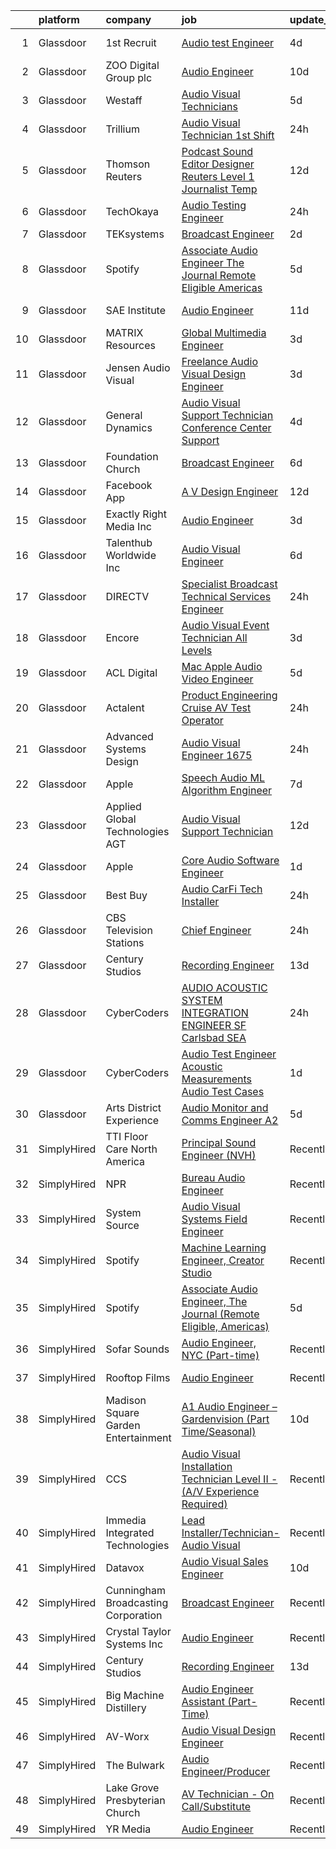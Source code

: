 

|    | platform    | company                             | job                                                                                                                                                                                                                                                                                                                                                                                                                                                                                                                                                                                                                                                                                                                                                                                                                                                                                                                                                                                                                                                                                                                                                                                                                                                                                                                                                                                                                                                                                                                                                                                                                                                                                                                                                             | update_time   | location                |
|---:|:------------|:------------------------------------|:----------------------------------------------------------------------------------------------------------------------------------------------------------------------------------------------------------------------------------------------------------------------------------------------------------------------------------------------------------------------------------------------------------------------------------------------------------------------------------------------------------------------------------------------------------------------------------------------------------------------------------------------------------------------------------------------------------------------------------------------------------------------------------------------------------------------------------------------------------------------------------------------------------------------------------------------------------------------------------------------------------------------------------------------------------------------------------------------------------------------------------------------------------------------------------------------------------------------------------------------------------------------------------------------------------------------------------------------------------------------------------------------------------------------------------------------------------------------------------------------------------------------------------------------------------------------------------------------------------------------------------------------------------------------------------------------------------------------------------------------------------------|:--------------|:------------------------|
|  1 | Glassdoor   | 1st Recruit                         | [Audio test Engineer](https://www.glassdoor.com/partner/jobListing.htm?pos=128&ao=1136043&s=58&guid=00000182153ab751815c14fb2aef4b6f&src=GD_JOB_AD&t=SR&vt=w&ea=1&cs=1_f37c0b8c&cb=1658213546499&jobListingId=1008005421277&jrtk=3-0-1g8ajldv6kugn801-1g8ajldvnghre800-463444205765cbe2-)                                                                                                                                                                                                                                                                                                                                                                                                                                                                                                                                                                                                                                                                                                                                                                                                                                                                                                                                                                                                                                                                                                                                                                                                                                                                                                                                                                                                                                                                       | 4d            | Sunnyvale, CA           |
|  2 | Glassdoor   | ZOO Digital Group plc               | [Audio Engineer](https://www.glassdoor.com/partner/jobListing.htm?pos=127&ao=1136043&s=58&guid=00000182153ab751815c14fb2aef4b6f&src=GD_JOB_AD&t=SR&vt=w&ea=1&cs=1_22e022c1&cb=1658213546499&jobListingId=1007993146305&jrtk=3-0-1g8ajldv6kugn801-1g8ajldvnghre800-7ebf733edbf5c28b-)                                                                                                                                                                                                                                                                                                                                                                                                                                                                                                                                                                                                                                                                                                                                                                                                                                                                                                                                                                                                                                                                                                                                                                                                                                                                                                                                                                                                                                                                            | 10d           | El Segundo, CA          |
|  3 | Glassdoor   | Westaff                             | [Audio Visual Technicians](https://www.glassdoor.com/partner/jobListing.htm?pos=123&ao=1110586&s=58&guid=00000182153ab751815c14fb2aef4b6f&src=GD_JOB_AD&t=SR&vt=w&ea=1&cs=1_668298e2&cb=1658213546498&jobListingId=1008002788655&cpc=F41FEAB56D215062&jrtk=3-0-1g8ajldv6kugn801-1g8ajldvnghre800-425b0b3179f8c33b--6NYlbfkN0BjjkWxnJMqt2bWVcRaVAlvBRsjLKeJHSTiWSuT7OinMaCUamQqkcii4RfH2hgQDyg1SnlP2Rgpwz_0QXPv7X1bfY91WerKU9FbqRIYky0smENEnbKLssVqOPfpvsEjh9FKGcTqAzK-pQX5C1J5Od0PY7u48Pk6tvI0y_sX0EjVkFC8j6WW86Y34b8an66wx-PGvfWn_Xmfbsxfl_UuSeiteTn2ufAdCMOC-MrxZXavRAOwAfOkdQCtNKZvrkQFi4ThGrwt3kKKbuwO-2nvOdSV_hnk9PyXbDdRgo0E_resLgo_JxFbovIGnDsDy5-W04qd_JhkWO0kWBkS1kxjhMj5tzglFuh4IzXfmx23h1zhfkJthmXMBI112jmPXsMg7TVilgzN-0d4484wFmMioNgGTXliSxYHRQQEAxG9AdlXQxo1-K28wzoNJXpOdMduY37UQz_lZJAQ5pzL2XKdR0Qw)                                                                                                                                                                                                                                                                                                                                                                                                                                                                                                                                                                                                                                                                                                                                                                                                                                                                                                                                             | 5d            | New Orleans, LA         |
|  4 | Glassdoor   | Trillium                            | [Audio Visual Technician   1st Shift ](https://www.glassdoor.com/partner/jobListing.htm?pos=115&ao=1110586&s=58&guid=00000182153ab751815c14fb2aef4b6f&src=GD_JOB_AD&t=SR&vt=w&ea=1&cs=1_fe8bfd78&cb=1658213546497&jobListingId=1008011898281&cpc=39A4E8CE329AB187&jrtk=3-0-1g8ajldv6kugn801-1g8ajldvnghre800-b30f7ba4f4820a01--6NYlbfkN0BFZTBn8HwyUPs8e2u2osMVGsWqVjyo5iEHGvi4ofoXKfc3lmoIZ6zKmepcRqGdiDS6baZnlNoO2tZm81rf3PfHcRI4opsYOLYCxpXkUX1nusV2D-t_IYUWcJ3m04bs9FLwKVd-qNNnU9zBwlGl69cyTaYOFyahmO8tPj3D3mzLeififCvANwZNVths8cZm6YUBOBjF024u9qJK5RmXlttLVTTon_Jh63X_LSBeTqK-kL5f8pQGeoxLr2n5hLxbNLEdfFTr4G3x--zB2giUjQxxOqP9Uz0R_H9P4zupqnjIw1jVEXBH7HjK3xT4HE_zXPnVMc1chGmJUuUZX1EXvccd4OP94RI4qBk6STcyYKVZ5BfUNEcaU_PskGCaw-mBatJzMadpVzsaI-tQHDYEp0NL0GCb5MHxZlnNNst3AAHWBGNbLqOnZ4Tc-sL-2znhd_mm8LZW036FqZjqMZdhjUSBv8eQ20B4dDmVfi23CbAG4MpFmJE2YWzIJsYoz2VOGzVnQzv8U6j0nKnVE4ykUZXa)                                                                                                                                                                                                                                                                                                                                                                                                                                                                                                                                                                                                                                                                                                                                                                                                                                                                 | 24h           | Temecula, CA            |
|  5 | Glassdoor   | Thomson Reuters                     | [Podcast Sound Editor Designer  Reuters  Level 1 Journalist   Temp ](https://www.glassdoor.com/partner/jobListing.htm?pos=114&ao=1110586&s=58&guid=00000182153ab751815c14fb2aef4b6f&src=GD_JOB_AD&t=SR&vt=w&cs=1_643a8c4b&cb=1658213546497&jobListingId=1007988334365&cpc=F41FEAB56D215062&jrtk=3-0-1g8ajldv6kugn801-1g8ajldvnghre800-e8caf184a0c6f5a3--6NYlbfkN0CjNG0qDFC9vBxfUJnRpXh8fasJ_-3AjV6caG0C4DoAxAHUoOIq08mxKeEBbR550SrYjZgYVVXukKUPWjgftmPgfrPM_gJvmVrJ3h3u0QcgRf3bJC-akS1wgb1nCFQvr16jVmPgo0L6tM4Sf1WuDvLZ06JkzSF4IJqPtMFC3UZTTktiNCzH8wpW3S2o_n7TArADeHKsVt7ppEui_uk7_5IgkPQlqz_oJhiMGR98y4mdPCh3Uhjke1_YmbT9464O7QTpOwt2Q0geML6WqoEl0MsYwXF50V63uOiJIt0qCApHEN-Moh3snvhAl6ADtDjh6SiXCqJEhRshdm0xnn9mYYz4qQTihw5jY_i_5jxOJbnEQ60TPk_ptzBsOc4In76N4IgRQMwC4XQ0mulzZ0xTlUv_sEx-lTsM4Xm421rOM_8bTiW5X_mwSHZgG3xCJGwvSrYthsJ_MTLyvHCdKLuyeDhXKx1kxWY6PVctVawkLcOrsEUgGNScPLF6kWuat0M_cG8KFsenU21fxSQvJeyhbPC-Zzf_tGWYXf9RibkO16w-k0GrewiHkR2uEvPD114Xf8-hgCRUBJHA9thQ7f1Zu0bf6XTqyynEAtQ_UsbSke4OyARYhu1xIWiGtbrCbhpj5LXg29q0tc1LdZYB5d0X1SLAKigopODyqGCMWEykoTSe9HmB6-kep7yBWnFHEm2rFXPnsUkFbX6FF5sT79QHZLLlBegN5IQSuf6AK2HbNXT7vct7OOHvnuhl6-UUGaoRGKhyeDn7Fi12WoDrEwRx_6gXZfwCk2aahVlDtqFlyLBYv0iA-vP7zzJ5K9eDi8Jbd5UX-RofdVXQAFJDZ09rbBTNO1oGr_9TvvKkcECUT1eeZHz1REECDWVeIx0xMgEuGVBkGC-RqCaRbfUp2iXv5CSdHH3XCLxH1yW4VDNSx-YgsxxOiYa0j1JO-m7kyYzTMUfEDSHPJbhCdhrSbaTAvCq5Zo5I6ewHDrvKRw5PXqaMEM8BN7Pwt6KIvQaj5T-lcEvP2282CFdZTwdzJyKK5MEw73hmueRYG8y4D2q4jH071FWE9-CkKa30ML6ErLZTcbmDFXvovQ-nFXuEAqNVi1Oh2G9HgSO7umhR-cOYIJqkgkukZIrO-Dx_ziD6kdvpFStG71Db2xha8tWYQ94QeFYsTT-I24z1AQmIt1lc61P3r6niilUZQ8rEmUBBtggZD5GTeLSXD1SFHkwiNRSPMi9lu704Ph-EPHrxC3WlNxFhtFOy2E7r89Wtn_HZ3E6ng2u9iAyDhGK45Q%3D%3D)                                            | 12d           | New York, NY            |
|  6 | Glassdoor   | TechOkaya                           | [Audio Testing Engineer](https://www.glassdoor.com/partner/jobListing.htm?pos=126&ao=1136043&s=58&guid=00000182153ab751815c14fb2aef4b6f&src=GD_JOB_AD&t=SR&vt=w&ea=1&cs=1_6024349f&cb=1658213546499&jobListingId=1008011860500&jrtk=3-0-1g8ajldv6kugn801-1g8ajldvnghre800-cada15e7f7dfdca0-)                                                                                                                                                                                                                                                                                                                                                                                                                                                                                                                                                                                                                                                                                                                                                                                                                                                                                                                                                                                                                                                                                                                                                                                                                                                                                                                                                                                                                                                                    | 24h           | Sunnyvale, CA           |
|  7 | Glassdoor   | TEKsystems                          | [Broadcast Engineer](https://www.glassdoor.com/partner/jobListing.htm?pos=118&ao=1110586&s=58&guid=00000182153ab751815c14fb2aef4b6f&src=GD_JOB_AD&t=SR&vt=w&cs=1_c412e829&cb=1658213546497&jobListingId=1008009344274&cpc=56C4EA4A1A191A49&jrtk=3-0-1g8ajldv6kugn801-1g8ajldvnghre800-70869915ddc43b13--6NYlbfkN0AuKz8EBO1xHDEL7V2YF9xF3dC_I9B9i-Zw2Jh8clPMK9BxhHDJszxSyW718EipT5NfCyuFhujPbue0rTvAj6m3OgKrZGw2M9kZDSUTZXb4h_eWFGggG6_ZIN7FNhkS8V2vliC2NTvF_QMHCx_TRCvTIUylD1SAQACZBmzQ4RwjcpNvzDPCg-Ag4yd4ttvaEZbowRArDPkl1QqRjS3tpLf9Y3stPFYq1dozBVcMS788tpqUHxbNwpb848i8cRerPSITx8os1JdZE7MqzwcFnpapOokFVWTnb2qrqAAunCumj8mhNKy6M0TiBkd_TR7L03Wingk8198OBRfAxVD8PN_Qm8h5P44HfQ7UPEpDQS-Uzyf-Ixn8GyXzZFbmvHg626EpKi38_SjbBCs4derora_w9HXg3YD3G6sD4wMWHPMNtmCwdCQjEphJLuxlLnvIwiOpOsI2ye_0-BqgfijPvR1JYsWj9uW2bBZwAmyYHmxeZAX1HxlPynOBNDCBrs1Q0vkRE-xcHY3KNBMaKh_zo9TxhkNJzAvSy_a9gtY-MHPF8SteRAd_F9h2drIf2HnhyQKKRRsxXy-D3Wj3iX7wqopdUW7sonYemmzBHPuB9qAalKzvCSr3goZPd-k-i69NKWKrj9tTaCwix05U1ydyBHGdH0IOR2MmyqlT0jHs8bsySKzUNMUnreZuOjy1XvT9QelzGxPRuRwX28w1CsfaohemyD2ZH4QkOUjOaZHnMcftyoXQyM1mFEbAhrJx6wrdcf2ExkpPasEB3PqxHS9JyM_SzEberGqivYN3TEVMnGfEH61-SA_EEY4mBfHkAB6rcccgXje_azgqTuEe9bV8rJMYJjYIRuO9dUa-jprsjk0CwmYqez3X15EnkTNVPch9FtSuGtMwtlxApmTMXUcaxXjcM5W9o_JyG0uTPZRciJVCwdR7q3jkm1wsM8NiJO2mCELcyc9N2PXLvg%3D%3D)                                                                                                                                                                                                                                                                                                                                                                                                                            | 2d            | Tempe, AZ               |
|  8 | Glassdoor   | Spotify                             | [Associate Audio Engineer  The Journal  Remote Eligible  Americas ](https://www.glassdoor.com/partner/jobListing.htm?pos=124&ao=1136043&s=58&guid=00000182153ab751815c14fb2aef4b6f&src=GD_JOB_AD&t=SR&vt=w&cs=1_0dab47f7&cb=1658213546498&jobListingId=1008002986616&jrtk=3-0-1g8ajldv6kugn801-1g8ajldvnghre800-d92e08f93933b848-)                                                                                                                                                                                                                                                                                                                                                                                                                                                                                                                                                                                                                                                                                                                                                                                                                                                                                                                                                                                                                                                                                                                                                                                                                                                                                                                                                                                                                              | 5d            | Brooklyn, NY            |
|  9 | Glassdoor   | SAE Institute                       | [Audio Engineer](https://www.glassdoor.com/partner/jobListing.htm?pos=109&ao=1110586&s=58&guid=00000182153ab751815c14fb2aef4b6f&src=GD_JOB_AD&t=SR&vt=w&ea=1&cs=1_7e522310&cb=1658213546497&jobListingId=1007991635039&cpc=5EFBB0462F9C6B7A&jrtk=3-0-1g8ajldv6kugn801-1g8ajldvnghre800-cd0ec4cba28d46bc--6NYlbfkN0BccUAPDkzPsko-Cz-skTxMBC9gmPmQfyPXIhutQvf3gcHBZ6Nug1oumMGyJb1ow-mm8fjlIdczwGyZU7BwMoiderHgKGpSYwvUvRc1uEJj2SEwjHltheyKtNJs1i1_tPOPv-jbbLKsjC19f2hRXNvze8G1mhUWHM29jfa4vXeWbIMisIAAMCfCeRJMtESgBCsyNCLemW3yzb4K6RnEO-EGFloTCmXE5j4z71nG45lU3fc6ysVckAaGpc-SC14GadKRsboNSGoufZ7S94VZYdwCGzF6KiPAxVwbeV8HdAWQ3zuKAmM9kxde1PmZFOgMMAThVITaKBMM4gdU50Z26NdJnXZo27LHnkBU5v8RY7CN7dx-g6SPj1z9a9xhu9Hz-5-Sk_veF_IF54u-nG392QwLjHtH_959oLNblIWRE5DvXNMnqgLyDio3NXwI-170s-XtZs6j_MJCj7TYNDR-McyMUd6sQASQzqNryM9MAjV-yKiimI01i_sE2_tsjpL2gPeb9aqcZJYzw2wbxvAUgCXQDc6my-oXy6J6iZJQ7jjcH5oFcruo38ZKSO7arD9So6k%3D)                                                                                                                                                                                                                                                                                                                                                                                                                                                                                                                                                                                                                                                                                                                                                                                                                                         | 11d           | North Miami Beach, FL   |
| 10 | Glassdoor   | MATRIX Resources                    | [Global Multimedia Engineer](https://www.glassdoor.com/partner/jobListing.htm?pos=117&ao=1110586&s=58&guid=00000182153ab751815c14fb2aef4b6f&src=GD_JOB_AD&t=SR&vt=w&ea=1&cs=1_4696733b&cb=1658213546497&jobListingId=1008008867267&cpc=9C2286EA3771AAF6&jrtk=3-0-1g8ajldv6kugn801-1g8ajldvnghre800-06f01f81eabfc132--6NYlbfkN0De5ppvndiyxA0pMSLQzOe_j9Mra0KF_8EhxTxOKXtZIfhM20E97mGJuSEbq9mCfhiB2MwidrIWRcH_7H_eLE0Cbfk9ruawAra9k1sQzl7_qpShurBEQzK2VCsD-1ETfFs-jG_6l9LOhcLbKrRBvRQaHINJ0zeOjbkNk2PSSMpifYkn-jNZeAP1DoWlwxAqXNZHkAwEl0x-HdBFhYxaZF4sb433wOTcB-P2GBpa3IT6Bjshrs0-HDaNhYEzvgi6shbHpOxe28PhiJsVzkWX3UOrW4XC9J5rhOZ36SdBgMgw2XTqVWVX1z-k8iJQ7nzCL8AeK6hmjJdCMdMgEsT4zitwfVnlWLNouUq2RjMT37NNoju81OBMLhc6HonZ_Sc1yiyDtYT--2VCelCnhIUVIS1qFNboDiHyoS_BGl4RiEhvrWzOSOpEDz4oRkPcjaGDeCxyVVkyaE1xQwk6KdsuCm07vcS9p5isxpESoRJlL4AjXB4gZGuV47_1-95Bb6oiRxZETieHXvWg6bFf5eQmczodUt4HYo5zPzmJ3ty0FcXrSQ%3D%3D)                                                                                                                                                                                                                                                                                                                                                                                                                                                                                                                                                                                                                                                                                                                                                                                                                                               | 3d            | Chicago, IL             |
| 11 | Glassdoor   | Jensen Audio Visual                 | [Freelance Audio Visual Design Engineer](https://www.glassdoor.com/partner/jobListing.htm?pos=105&ao=1110586&s=58&guid=00000182153ab751815c14fb2aef4b6f&src=GD_JOB_AD&t=SR&vt=w&ea=1&cs=1_252cbb4f&cb=1658213546496&jobListingId=1008008655393&cpc=5EFBB0462F9C6B7A&jrtk=3-0-1g8ajldv6kugn801-1g8ajldvnghre800-2b26840a77cfcb6f--6NYlbfkN0B91O5vKeJxR9_hxmDa8e6Q5G1GjibsWHgJn1skfYlPwkAXe845tnLEvoI6XuF0eBIBIhcz0HPUIe79UujOZBVd63yv6bxa1aImQmynUaNewE95G793KRTOknt_ThP5QTrQDOUmd5gLH-22R2jo_gzJCrI3Bf2XfHqThDx0q7NMMsUMDd3ajSAC3ZreR5MhGkhGZQCY7dJvWaQZSx9O4y3TDrhkrzI1hBuvhvFd0MXNjiluW2wCscEEfB9OH6iOtbCb64G_CSWkS6sHZxXZ6U68ZdStkAzRcDsZFPJgAzxIohMAJ0kqMJZD7VhqvDK_iedAb1lC6h5Gh6oviskK4Ek5eWJ0MU_z4XA1Cy89m1zLoMqxv1LPlOkd6ZZzWz7bcqhge4JiekBUM9KK5TVFYa7qzp1xwX7jthTRlb8ICnYOCWkN7lEdhzxA6cq5ZT783f43ln50KcU7Diqr7KDjQKXnauvxPfmfXR9WaqjRoa2lVpeYNhmto2Dtn2eM5D9EGjBcP-UJat757Rz6SuiC3h7OgAbgOM-OfFc%3D)                                                                                                                                                                                                                                                                                                                                                                                                                                                                                                                                                                                                                                                                                                                                                                                                                                                 | 3d            | Remote                  |
| 12 | Glassdoor   | General Dynamics                    | [Audio Visual Support Technician  Conference Center Support ](https://www.glassdoor.com/partner/jobListing.htm?pos=116&ao=1110586&s=58&guid=00000182153ab751815c14fb2aef4b6f&src=GD_JOB_AD&t=SR&vt=w&cs=1_55b3f3b9&cb=1658213546497&jobListingId=1008006553726&cpc=451933188B21919D&jrtk=3-0-1g8ajldv6kugn801-1g8ajldvnghre800-8cc9212bf333251e--6NYlbfkN0CA1BF1uV5NTSgZPFUb71OePktNXA0y4N44ecUliCBagF_E0ENdOmK95CEbykBvrus4fxC3pyeE2gFsYnurWdDJAR5H49haAfH5uthuKY_0LwUIKC08DKyQ6-ZU93Mk1rIASX80K_bqd6Qvq4-mROdE_LCNzulFt0wY_1G271GtVqdwf-vQY_hK7qZwPxG7kWd6nNdXqz8eRMhYQLcIXz0WxX52jEn6JgEmjJoF2zkG0_LRzOgDhTZ_8cHPegBpuYZS1mcJd-Pd4jyO_Yum34pALteRgKJy-ZNreP_A7uNI_Yic3oiox2i3A5QhbrzN8pe7y5amo4yr9GnYY5d43jmVxCP1JYkNOvSts-1NfHgtDdRpHp_CffalECJN6ZZ0u3n6qOBEqcB_1XQ6CzZ-9OYI82ktr6QY9D_7F1wycih77_-a0u3kq-4lm0rgHKuemsQqzWhZYx-jMtYdvmkUnAwbENSaZ8TKDxn8lgW80WriBdLRZWN9EygPrW6mxCNGtsolFq5Pjx6EF5I5BWRwLvruVAf-TYz8DBIOR9v7NP_6v0nLpUl7hcD_mYYILv-wAcMetnWYS2xK6X5uzprUkbNqIgzqvK_MCfmSXn2zbDghzVaNZ5U8rp-686bM2-XJuTphtCNIrUxINQFHJkhdd1PAhfm2ruv-3LBGRaLpzbCbIUfkga8JJ8Wx39Jxki-eyjbg6WQ9eXI3-Q2NxWZM7sNVbD0_G7p5a3Fq-40yjBhJ4Awv-nKzK2FBy0ZknZU1tgmHBtF2EPlBVJLE3yLWubmLJvEtwlAjd-XH9KcLCFEIDPpvWUEbFqx6QcNSVUXKFd9rDYiV-3BZYPvtOQaIiFmazu9inFgxdG2-RMQUwGxdeQPEtF81473-S8o1tu0YFN-gY-JqJa9BCe2ghH6ni4zbITrhkLczNBm6XDsAxmBj459WY-4knAwM2Wn6muFkXXCqsQBPr16fgkhmLFbb2tMM9oAg_wMHlBRZZHwI8apuTi6VAumdUTIP4nNXK4A4MFZfJVDAAZ4NCB07xzkQtPyrzjgKqb6jzm6uo1m-gsJu55BOzNuoe1WrtlXCNua8gmFH2ubp3VsBXQOVhg8UOpc2g8YdtVSXHJdbvxAvcfVEe4UdhuhvPwIw4CrCdNe2Q613eI8AlFuDX9F-DbnLCt5lpfOY6SZbuPygF8cFD32tk6-IS-DjXSJjUxTZ86T34VkF4Zl_g6azkycEA9AmiURpetZlJa75JFDWR-sDOnrnOM_KPHyHTr9WiRi6-GW9KlelZ8VBrhoNht_LgBda4rayoQ6kIheG2dx_3HOr2U7q3Q-VcjaegZdwuMYo_-KMM2U%3D) | 4d            | Springfield, VA         |
| 13 | Glassdoor   | Foundation Church                   | [Broadcast Engineer](https://www.glassdoor.com/partner/jobListing.htm?pos=101&ao=1110586&s=58&guid=00000182153ab751815c14fb2aef4b6f&src=GD_JOB_AD&t=SR&vt=w&ea=1&cs=1_6d302ec9&cb=1658213546495&jobListingId=1008000376170&cpc=870769263AED881C&jrtk=3-0-1g8ajldv6kugn801-1g8ajldvnghre800-b4a58dbffa37aa85--6NYlbfkN0AY4guaBc_odNxnJHTncvfwFu86WvDwtbc_K-gSZc1x5NG4rzbdPlrpasWzRmTEjFCju7-RBk-a9W-9eJ06t6mrdywTgdXBlzGwtzFQ5Q4whj-lMz8PYmfwqXXKT-UfXI7ZsZTixKQSDtxT84jR_Wj30NPv0b4fmkhD4ovxu-wchELolWhyZgJlsuaweVB6QhVl1i0Fv1NfaxfJIzWzQhfvOIGOJVQbmta4397rVvTNfFeyzxMB88T9sC956VVSekEGexFEnmPNlyWwRb3gmqd2eyYmnh86TUwHY8iH5x7XuUF_vmN8u2yaCp6vhr7LSrNhsl9k9bjdbIExWZkZIHqQ5sjhgzh64v_KrWEhuiUruGUX9zC1jdl1WgKDzlFpyGxFFyAoce0ul0cBoFUO13qL5WPLxMXEuOqBzobI402pw6hfnpR2rp4uzxUFiz2V3n-Bytx4BagQNpm4KXarYjza620Aw2_Bk_G5Ug47nyLOE86C5Ur-d8rQXycNVFQSZRg%3D)                                                                                                                                                                                                                                                                                                                                                                                                                                                                                                                                                                                                                                                                                                                                                                                                                                                                                                     | 6d            | North Port, FL          |
| 14 | Glassdoor   | Facebook App                        | [A V Design Engineer](https://www.glassdoor.com/partner/jobListing.htm?pos=106&ao=1110586&s=58&guid=00000182153ab751815c14fb2aef4b6f&src=GD_JOB_AD&t=SR&vt=w&cs=1_63655392&cb=1658213546496&jobListingId=1007987082728&cpc=9952A63AB06E78AD&jrtk=3-0-1g8ajldv6kugn801-1g8ajldvnghre800-a6b078b07fcae20f--6NYlbfkN0DYl4UJW4r1Vl7FEn6T9F-rD9lpC-0oMJVSiWjK_MGUd5ZxEn957iThda3zHpNlLYOR8rBJ7bIPVPFadgHiFM6exkg1ZAlNvMeaNBTLh2jUSD21o7gyZigSkN1Sw-jXOyJt234AZ-8s5XcMbCQjaggb3CIZcz7lD8YWH8O8SDgIqqQplxNokApsHD6QqiHPHetyKijQA0x2if4aqDFxcUYh5uwVwK_2-hsLQVe3ORDg3aAlakTFG2ef65cBuIrzyc8L9dyxbbqNzOxSKeaaiG4AzhutAKJIZyZbYJk11lhfPaOdQ8wbYqaW1h4OoxTH6zB7wiXAUk7_jp1qasiC1uNACx4hJQMyapnhgLsJHoVsNbuwgdXpv9kihrER9W212Z7UqUzmvCQdz42yLGQn5lEWbnWxt_VQxlPepmIWM9MjLx4tqoAYbSG61h0DcRSdtUL36ymTtD0dU62hvSBpSCy8yGvqrryu0eLuVq1MjjOXSCkQ3JH_cqJCaQNI7epGEhZQrOfTWPvzhdge6jecLRpskktNDdz7at3Kx2moosrQl9Olj1P9FOew9BB3GY1pJ2aCDKLfJs9PRmv-lFejiEAHyqLbLvp-xL7CcdOG281O7cEmA7KIiXsLDiLKwINkOv1PihKj02Oe0zKX-mjwkDeA3Ze9JRzRpZEwLPcr_7fRb4z-squHzYDfU4ccpOJMqAmJFnoM7ZGS7uCHEFhQZ9ItkMCTRFJpKkDftB8DZlIQ0wQARk5zcbmrInLPEpqURG8a5b0dFEMZWArr_Pqve-bJnJ49aXu_kzQItq_tFSDMB_PYRzL-JcWr_TBB4LVW_rbWdewLLsR9jkFms-TzzI7dYYcnTT1Xq5qqx5E-qommc9GGpi3hV0MEdgqyV9JpLpQiJreGz13jpxvyAJ5f9OUf__J8YH-b6XYYviNqv_QY0V-W_QPBorjKG4kR7SDvhX3Poak2y8NEIxmhrTuDbPlsxgMuOIZq7392pP2h6P6Pha30EgTDk4nchPevwTBUeZY3fS0cBWx-NCqKVoSQLoqLcUUUJqCLNSM%3D)                                                                                                                                                                                                                                                                                                                                         | 12d           | Fremont, CA             |
| 15 | Glassdoor   | Exactly Right Media  Inc            | [Audio Engineer](https://www.glassdoor.com/partner/jobListing.htm?pos=125&ao=1136043&s=58&guid=00000182153ab751815c14fb2aef4b6f&src=GD_JOB_AD&t=SR&vt=w&ea=1&cs=1_16233a5e&cb=1658213546498&jobListingId=1008007779281&jrtk=3-0-1g8ajldv6kugn801-1g8ajldvnghre800-4a289f9400f6aff6-)                                                                                                                                                                                                                                                                                                                                                                                                                                                                                                                                                                                                                                                                                                                                                                                                                                                                                                                                                                                                                                                                                                                                                                                                                                                                                                                                                                                                                                                                            | 3d            | Los Angeles, CA         |
| 16 | Glassdoor   | Talenthub Worldwide  Inc            | [Audio Visual Engineer](https://www.glassdoor.com/partner/jobListing.htm?pos=122&ao=1110586&s=58&guid=00000182153ab751815c14fb2aef4b6f&src=GD_JOB_AD&t=SR&vt=w&ea=1&cs=1_62630251&cb=1658213546501&jobListingId=1008000688025&cpc=2CAED5C921A5F994&jrtk=3-0-1g8ajldv6kugn801-1g8ajldvnghre800-c1d0c260fac26604--6NYlbfkN0DpwFV3tuw9vFlML3xauMsT_S9XsNg3VdZNHiuyFzGFE3ciwNCiWa1qTVbJP6xa3o3SiE7kSzpb_mMUGlzcqjxVlt9FBtZPcnYB_qo4ppMqZX69khtSbZ-d0anmaMDwT10aypIn4OmqiZUm8rNL9FWH7XB5YZc2tJcY2fiGON4Np7bbwGgBxOROqtV0WG-NkUcUTSnyu9rlw3vA8wlWEVXI-RXXPL8dO9shKq_zC9c0hpvFGwn6oWWGAbqn1sxvqTvt5uN6RQZHCsMQRkddKgscS_feJ8MbZfD3kwTrE8do0J2xcpcm4qLRj7EoUiXlv4nFCKOp2mGdaqE_c7EzcjUfqGGMeVH1enX4f6kVajR5FaKAsxurQIpAi1RWIXcu8rzWYtlp3C__dtyR0AoqMXIPk-3RsyDmqN7iBqLMZrgEMSGAlqfRO4LhNtuS9DzOIfTphgtyPpb2mdbpqfQ1g_O_WIBzgZRQ6ycCtmnnuSb0SCMVSF--CdEoT1c4gtZhv7WuVrMVq5eGRA%3D%3D)                                                                                                                                                                                                                                                                                                                                                                                                                                                                                                                                                                                                                                                                                                                                                                                                                                                                                    | 6d            | Newark, NJ              |
| 17 | Glassdoor   | DIRECTV                             | [Specialist  Broadcast Technical Services Engineer](https://www.glassdoor.com/partner/jobListing.htm?pos=112&ao=1110586&s=58&guid=00000182153ab751815c14fb2aef4b6f&src=GD_JOB_AD&t=SR&vt=w&cs=1_7870b134&cb=1658213546496&jobListingId=1008011576425&cpc=FA84DF7EA1EC2398&jrtk=3-0-1g8ajldv6kugn801-1g8ajldvnghre800-db27a473adf1846f--6NYlbfkN0Bg-vCOmr41z5O6cL3bVFLNCmt4d7jQ60EdHBZU4QjMGyRF3OJkwwC0GQxq9DZ5KciN-V11bSVrq8JN2JgQpq_9PAvlMD3NYZfRIzSre-dgHTh2kPXmXENUL2JAZlkF1kEyBj9hF8jJ6uSSvIsUIui4-pqM2c7XDjt9TVyAsRv-0Wxz8-dFzhunkbhYBDnoSb_6Rj8F1ASwJIHPdmq4d0JLb4Powt3bW_SeW7HrDwOInzwFdODvhunvVDwizRi7lBprruRzsfMcvHPOHQNAwvSiodfWGBsfe9YHqmTNXjvXQZj9THmG3yMhQsN2jHlsvWKtqEIqHpGn3_10IQHiu9rKmtdtZdXVt-BYcML65WQxXsAwFu0OfEsPYiLXNwd1VIWkP4owCGeY_tZigBLI1rpeEv5lsg6gE9Kin7cAvlqhO0cNaGlYf5XQK0NXWvzbQMw%3D)                                                                                                                                                                                                                                                                                                                                                                                                                                                                                                                                                                                                                                                                                                                                                                                                                                                                                                                                           | 24h           | Tucson, AZ              |
| 18 | Glassdoor   | Encore                              | [Audio Visual Event Technician   All Levels](https://www.glassdoor.com/partner/jobListing.htm?pos=113&ao=1110586&s=58&guid=00000182153ab751815c14fb2aef4b6f&src=GD_JOB_AD&t=SR&vt=w&ea=1&cs=1_76447544&cb=1658213546497&jobListingId=1008007433628&cpc=451933188B21919D&jrtk=3-0-1g8ajldv6kugn801-1g8ajldvnghre800-6bdd5d0b98220a42--6NYlbfkN0DyLD__ZQpJZwLO2s49LS2dcS2T4cy1KEhKtYr6CiU9rJOWweEK8TsO-6JisQTNdqmI81KygNE91gJYkgMQoxz_5Sh7yW3kX0rzqbbomflKvbbPhcD7ybN5k6Rdahlv5e-4ASZdI2CLnwLOgEakHNc8xk3ClwTfor3DJ4AYpPrD2vQOMfSs8wTekqxX-3e0ziyLZX2N7UsGWfThIZuaIwGX8uRruQ8KfH8ShmqsgWP_8CrdExVlr1RUNIOm8VccDKGZBYsbaOc-dMIOEWlTCGbVgfJF8jmYm0kn51FW3TLehsonw3KTqaNRjYe-9Qg-D-GIHHctRFBLpQ_IjkTimJQT0WPbMvke6i0XGIGyVUYb1jsflZfdGsM6Y71TqdbX8_x5q-78ohGkAr-XAMHFewMfG0zF4J8akkRlmh1SwDi7gv8mI7zhEPkZEvMfTUIzak0ieEAc7QQa49KcTFnOdtNjC9tUx-z3z4OgZMGYDHTIqKinyIKBxJll7jJWcKUDlAA%3D)                                                                                                                                                                                                                                                                                                                                                                                                                                                                                                                                                                                                                                                                                                                                                                                                                                                                             | 3d            | Miami, FL               |
| 19 | Glassdoor   | ACL Digital                         | [Mac Apple Audio Video Engineer](https://www.glassdoor.com/partner/jobListing.htm?pos=110&ao=1110586&s=58&guid=00000182153ab751815c14fb2aef4b6f&src=GD_JOB_AD&t=SR&vt=w&ea=1&cs=1_fd7b68d4&cb=1658213546497&jobListingId=1008002805518&cpc=654405A9B1E0A9F5&jrtk=3-0-1g8ajldv6kugn801-1g8ajldvnghre800-b294e820e0bd7cf8--6NYlbfkN0Aba5oU64R_O9Kj8y6RMdSSFXuPwn88DcWu9IRDlipDHjxHIIFB0atBqVJ04z1yB38m2BmZD5nGuDZ1Ll4GVmNaqQXVnIYmUmM6ToJtSjcc-FJPcDSr864QuiTd4OY8QCHijlwPVkSN3uMKBnilt5Z6-nTFEUv3VnNXsF4LLM2RDbzizWvHlprvPVGqn3Ka9bO6dz6O895G4S_pFb0ob_35mzNMqrIBk9QBwD-rp6bhUhdjaTyYVMFuFjprWDmlwqT8eXwXLfkM4KCQcC8AHMC9MMVdK1oGWUI5PeD6cGtA68xau_iqzJ9npAv5CUe61L-XjzglI4sLADpW-eAj_gPKbQHJ9WbHj56xvXQI2C6oJWs9ZmxRDi8weQJiLHNSbxqvqpkAfVNRTYPyZO5I0WEsF8BykFRhYglCXdb36FgAlwJIVP5prYPmvs-VrywIbBzHstZKjL5oAzr65UjUWB_iH10CyT1JYBpfuEyOpcOVBxzQc_BdUWXNPuxKRa87frk%3D)                                                                                                                                                                                                                                                                                                                                                                                                                                                                                                                                                                                                                                                                                                                                                                                                                                                                                         | 5d            | Remote                  |
| 20 | Glassdoor   | Actalent                            | [Product Engineering   Cruise   AV Test Operator](https://www.glassdoor.com/partner/jobListing.htm?pos=120&ao=1110586&s=58&guid=00000182153ab751815c14fb2aef4b6f&src=GD_JOB_AD&t=SR&vt=w&ea=1&cs=1_7df68603&cb=1658213546498&jobListingId=1008013508612&cpc=3DB599BF2F4828F0&jrtk=3-0-1g8ajldv6kugn801-1g8ajldvnghre800-e4aebae1f6622c60--6NYlbfkN0ChYVx_I3yfZ_JDY3EFoivtqvi_stwnZ_kRt8Dowt_l_d1ydueao4NE-oUleRJ4yhizpVJlUoojLPuLuFaL2L4UkI9t1fcMhefifnOvFen3tu4MwdZj3sgsyujUzl3iVVbZohSQmXPPGgB2aHwQizQ8ZVBYtomE2Z_ZiPfzEh5jLaUCNJ2TcixkmNK8x1Ndjak4cCoCEZOmu9_Pz1CdkYkQCFq1hIS_S1je_nVXlA3qTn2hevx-6jjQGRHsZd4nfRKUj4JrSeocIqRnF4jXLXuXFB4U5oVe21mNwP3zu2CQ5R1OmK7YvdysOFtMzj83HU7H4aOxWnGHVdgyZS5iq3lb_tVZKxqlJuZvkbWujp89I4Z8qKub4tLOsOJz6vjMSoGqtnAr5--mORUYRzeQ5toPJVTTDNuGglV5tF_PV0dhQmMESr6iJ3-nOrQyIrhbTfHOvYI455Yiy8pnFsaTd0c7EGxLbrwashixzIuJCYuLWwbGRnYGK-lNoO_U4rK5KC-OOv_K_VcpGFRPZyGmr-JyFWXi_slQ0dyc9WKh_uZCb3IuJrhh2CUSTvUUWDZHA9b-EMmnmHQrryGj7jgWZb8Wz1cKnc39FFFd2CJhzflfllnP858oPLQyRfvXR5Mm08uDDyPKDAnqQgzr8NWdH5gJOU3s7OZdGnMK4uUBKWobG8IZO6GVecxLpBObu1HQQEEVj_6qjLr7B1KU4ydVOdBzbctRWthTuG9kkrz9IZB7tfKU2CImr6Buv4-ZLUFgXiu7JkHdARhOugu5P-LzKBmuA5SIfhHcJYG_opPMFwZc-4pgn6ipZ1D54BAF5s2rzC5ZAj7rMmD1CiAqAFPygOYedDodmwy29_pWrqzU4AOLoSZ01MF2S0eS5SpbgOqBmkJ-nPWC8WkZSELXbC-KOovab0BJidd3pwHgLeUliAJkF4xso0fHE7rxYiT2xD89SbxtknsWaQm_-AfNqv-XY35xijFiGbX6jktb4CD5myeHoQ%3D%3D)                                                                                                                                                                                                                                                                                                                                                          | 24h           | San Francisco, CA       |
| 21 | Glassdoor   | Advanced Systems Design             | [Audio Visual Engineer   1675](https://www.glassdoor.com/partner/jobListing.htm?pos=103&ao=1110586&s=58&guid=00000182153ab751815c14fb2aef4b6f&src=GD_JOB_AD&t=SR&vt=w&ea=1&cs=1_1a37a178&cb=1658213546496&jobListingId=1008013000580&cpc=87A0A889578C8297&jrtk=3-0-1g8ajldv6kugn801-1g8ajldvnghre800-53856959d38fb972--6NYlbfkN0DdLn5tXN_RiyJSiFodarGZFJKa8s6F6AK0THPBWp05MQAviCpm5lNzEF6gD3DTAf6n8aeNrhHR59c6f01ZkzNNOYyicUjSDHyP8w7Fb6VcMKrqCkZijDoa-nn-rz3ZJ99wKyrCzIIz8Z3mQTlp__DDH6aEsf9LKIFSJxB72VypXDNZyuLvxURcqWxMEjJHbMX2KCxefYqlWSHYm8b8uxwtrj3Zayc5IzaK8ka015ifZJBCWQ13M6bNjpvo1ivwZH-_BQEzA8fGW1Gz29hTuwuhAWtAkJPNRBdrwTeCCvjvSHjA1H1ubBVc0pOvcd9aw7lqwhkQWRpxSgr4Z2W9fbeFnexCo4yIk6iMc1z-SLBlaFSz89iug8fkLA6vHF2MjelaNTiSRAtuHkZiRY95laJGQMSgE9MsJ5ZMtdwhz5buW8jT82WwCdFhPvn5y8swrLHqc51PEXxA7DOwRkLpl_IK0HdLiGobfP9YWX50fRsFiNhMkGHVDU_jCIdgvnw_A9vrkeAvbpN3eQ%3D%3D)                                                                                                                                                                                                                                                                                                                                                                                                                                                                                                                                                                                                                                                                                                                                                                                                                                                                             | 24h           | Ocoee, FL               |
| 22 | Glassdoor   | Apple                               | [Speech   Audio ML Algorithm Engineer](https://www.glassdoor.com/partner/jobListing.htm?pos=111&ao=1110586&s=58&guid=00000182153ab751815c14fb2aef4b6f&src=GD_JOB_AD&t=SR&vt=w&cs=1_505dd55f&cb=1658213546496&jobListingId=1007996674309&cpc=AC285F3A3ECA6BB0&jrtk=3-0-1g8ajldv6kugn801-1g8ajldvnghre800-bf490df8c5c8f72c--6NYlbfkN0BvKrLyj5gPmtZO9T8euul8TCxuuKNOtzRJOomxnwSEodTz2Bc-sPZl29JElYHfcoT5JkzkyDtcW2W4uvyqfu8T86FcrpwWp-zxD_GQy46AaRECjHS4gDgvhOd-XiwfhLC2IJWNQ1wR90-sTctugT53Ab4Nc0kbg5lcQK9_5XYRvRmxlpH7bqJoh7ox_rNHcUKleeDh_Sm7ksRqusmPGJtL93WiefNP_o0MqRGTKSQBdKYll8nf7WaHppaItFI-YzErRnKedIBNVvjK_qiBRz8b375818qPv9aYsqCdjXszTkPSw-l9PqrZtMdTIhKMPf7_9Fm0a4eFw3IQcMocgcf7z4xZ5bzPjYUae4MFra3Rg42MFpiQSdNp61ypz-x2eOKffKwoCZuAygvefoPyqu5zRJ8SV6bLilXnQ6AGL24mKVBiW3EniHrVuRH6zv2mRhHsMhfPRu_Smni-klMiY3pyAC2-sNMBhhdSZO5AlBuImm7sqETTj4mlxoJFavA7HBxNuPz2ZhHk_fnVXr0VbYijQmgujmgUHcWBIg5_OOmIP72unchquWM55aR4OACfimb8tnF-9OueZAoVLFjwn_JF79EgT1SzKdBnp_DCaegS_OMkbqrNQK64y5-J9AUcObsLkSUjGHu8_P6lm8Pd97-oxLtyCSKsPr6Xzu7z63FrFjOG1rFZIC50JXlhiY-wT-hkCp3nZHDupIHvpp34fo5NNneb_8AqJsWv5nZBRc4oxHglyvNXFCFgwPcDW1ZtOxkFJMBY_TQ0snL34-DeGtyStDo1_vCtmhu4JSVhedgq47ALn5LdZqq3l6pkdOs9LcvloBYEyc23MxBP-j4e_bLvahu1rNiDB_zJUDN_r8IYfPxOYOcmBtDVB0uHSH4DpZSmzE68GadAY80a-oB6h-3j8Wjv48U2VzTb1YUWsMgEYMLs_VqEvNMLMGW34ryAwGPFX_090LmM57koI-KTQRHP)                                                                                                                                                                                                                                                                                                                                                                                                      | 7d            | Culver City, CA         |
| 23 | Glassdoor   | Applied Global Technologies  AGT    | [Audio Visual Support Technician](https://www.glassdoor.com/partner/jobListing.htm?pos=104&ao=1110586&s=58&guid=00000182153ab751815c14fb2aef4b6f&src=GD_JOB_AD&t=SR&vt=w&ea=1&cs=1_ea12d4f0&cb=1658213546496&jobListingId=1007987187952&cpc=151E51E148764572&jrtk=3-0-1g8ajldv6kugn801-1g8ajldvnghre800-06c1b62dbea03d33--6NYlbfkN0CumXXn_yurezyCX5GjOiwJ71MU_5UGdGAelikcdMTnv32-bKt2zt3PrONlp0OmdO18z2sblLOBhNXF308ZrfVQBj56nFpSSEsGLiLYwokoBANhAeDLq2D0_V4PviFDJ00P_A6HCZes3HKUsz9C6MjjD5avlkCG1MesA9xsJlV_FZiYcxsSbGqoG3dxMN7YepcEvx2IHbW9LU1v_y9XKdoSagJZFsVUvpq_FYSX6nhRRg5VRpFsUU46M5tdkpCAab9gMkaygRtWxiY2b-Q7ZP-6XcjmWLJb6VJ999QRlWqjrrv2aEcYNn7rV4O0JIBjqhU262oMfY0HuPjcM3GD0-HllV1g0SLD1AGrDHF1HvS8OheWWCcg7ArRJNsNoVgIfTrAGlyoi3po83vFJWn0xe9y6ABZfLCfoQQbYYjkOQO_Lo7IrGjzeWk3FFAVXPyFvyNEhrtEktE3jm8TQdJrGnKR7SeeLvHk_lI98OF3-hNvx8xOtXw6_ptBIjs7I_Gg1h0hK6lgTqf8ToSBZ2BUz5HG)                                                                                                                                                                                                                                                                                                                                                                                                                                                                                                                                                                                                                                                                                                                                                                                                                                                                      | 12d           | New York, NY            |
| 24 | Glassdoor   | Apple                               | [Core Audio Software Engineer](https://www.glassdoor.com/partner/jobListing.htm?pos=108&ao=1110586&s=58&guid=00000182153ab751815c14fb2aef4b6f&src=GD_JOB_AD&t=SR&vt=w&cs=1_a8dd35b1&cb=1658213546496&jobListingId=1008010117633&cpc=654405A9B1E0A9F5&jrtk=3-0-1g8ajldv6kugn801-1g8ajldvnghre800-ced040b886f772b0--6NYlbfkN0BvKrLyj5gPmtZO9T8euul8TCxuuKNOtzRJOomxnwSEodTz2Bc-sPZl29JElYHfcoSRKsq68AVNiDcyVnK-LGYxcX0LBFdzR0aUDa4ZGNmWzNY0pY1aoSXDuA4k22fhhx50WxVe1GGX0knDpSWmYrI8apzLOaDvcxRqhxcxlaAWaehHDkzEueIYce5MASYaohCyceRLjJ3D5qU551p-5__skrCQpTEfVQ1PL2fFop1ujyGyAYSHZRGV32z0Akc_2X-zdeTToBAQFTuM9NeTU2Pb_X8inGDWdd8xS6tv9MvNHEEMKDAYLFhoZmqEUrbdzm_73TunBcqspVq9wfZ9Nbmi47HBKogdvdHvP3TtvIU9CE1aVp6yBSkM7mTOQpmccLcUQXwLbCc8ZsxZWM8-heq1yFdeqWSyy8Gfo_CkHRYfXwoIEevaXXOs1ybd3xzMQlSJAZeWtNs-u2RfCMjquYHAvVbj66BaNMwuwqTdop3vZYmv6HfWeY_iSkJqmXFOfMDxcc5yPaiUWNV1_dPFcffSPHGig2lR1JmxsjnNmmz97lXhMtKvKbdwuQBQH8olyyyPx09vyEoVxmR1hiw6z5c3Q6m8TFgMMpDz1LFbg91jeiAbJ2MZiOeSZxXVEqDnXVpr0xBiPOt52X3TjgX5HzM-QEYFu-_jal49Tktrd6kifSHxxk6N3Lb4mDO-5MhlefUGcR4MfY_Unpd9BR-M1Fn2BU-B7CWBe_TjYwpMz978HU3AtA1bI1APSDxRpzOIe36HSOrME5xxxbkqZlpPMMEBPY8C0THg0M0_80Pv7PNk9qnYcJZRt54pt4ggFkjkWnsQa2NwKMEPIPoSG-9rbHFwIB0r9vMWVxKwyQlNSbbOgnwuTldvcWaERePAUcaX7eeP44E-c7ZktbIIk3PlCWKKvRm_yILMxjMNkVk22zGoTA_K5oTrwCwXrbXlQLbbLEv1ncqz5dcm7A%3D%3D)                                                                                                                                                                                                                                                                                                                                                                                                                  | 1d            | Culver City, CA         |
| 25 | Glassdoor   | Best Buy                            | [Audio   CarFi Tech Installer](https://www.glassdoor.com/partner/jobListing.htm?pos=107&ao=1110586&s=58&guid=00000182153ab751815c14fb2aef4b6f&src=GD_JOB_AD&t=SR&vt=w&cs=1_78efb0d4&cb=1658213546496&jobListingId=1008012429486&cpc=9FE5D8D7282D4400&jrtk=3-0-1g8ajldv6kugn801-1g8ajldvnghre800-10a1a94632fda9e7--6NYlbfkN0A3euUoOlcFOg58Q6nmuUh0Lnp17JpRiT8Tdiqcy7-gI_hyDmBNSZLJNr6FHfZmZJa0VDIDwCMG0noRe5dgWrDS_qKZBWxd6CbsmJDPugkRFDF04bdH_Iqmg07pJL6Fz2JFuecTBT9LcgTqfh0L_aiZ0z-5xbNMojjojgqJpXkKHNaVCJYk9SCiVLeJIxRdjp4aPDXjn3mfI7__8VME4yhOzLNiwyZaqc-7nA2OPFEGTt_IMW5i-ccAMzSsqbjWkgcs_CDNpercMNYRlrqg7TcYpJ3rq7Z8Wg5pJGhU2A4907JPvgpilyIs-nMyRKUNzbZaG6joT056nb6ActyviG8wlCYlrQLijIftlYSV4V1CTL8ncXOTAn53cs1ntoWJkRT4HQplak9m9aQR7hsMpdk1Ib6gSFjwDgK85yXAAWsLBDIe90gsjYMxW2UQoM49-XZ831yClGy3fRg67ZcfwjHZKk_iWH-lflTr-XScC4LVuiF9XqSj8ed7Mv-m_LxhTQ0%3D)                                                                                                                                                                                                                                                                                                                                                                                                                                                                                                                                                                                                                                                                                                                                                                                                                                                                                                | 24h           | Kennewick, WA           |
| 26 | Glassdoor   | CBS Television Stations             | [Chief Engineer](https://www.glassdoor.com/partner/jobListing.htm?pos=129&ao=1136043&s=58&guid=00000182153ab751815c14fb2aef4b6f&src=GD_JOB_AD&t=SR&vt=w&cs=1_59589f4d&cb=1658213546499&jobListingId=1008012159426&jrtk=3-0-1g8ajldv6kugn801-1g8ajldvnghre800-2045c5a55d524451-)                                                                                                                                                                                                                                                                                                                                                                                                                                                                                                                                                                                                                                                                                                                                                                                                                                                                                                                                                                                                                                                                                                                                                                                                                                                                                                                                                                                                                                                                                 | 24h           | Boston, MA              |
| 27 | Glassdoor   | Century Studios                     | [Recording Engineer](https://www.glassdoor.com/partner/jobListing.htm?pos=130&ao=1136043&s=58&guid=00000182153ab751815c14fb2aef4b6f&src=GD_JOB_AD&t=SR&vt=w&ea=1&cs=1_d2088a97&cb=1658213546499&jobListingId=1007986211604&jrtk=3-0-1g8ajldv6kugn801-1g8ajldvnghre800-7d1fa7505edd76ac-)                                                                                                                                                                                                                                                                                                                                                                                                                                                                                                                                                                                                                                                                                                                                                                                                                                                                                                                                                                                                                                                                                                                                                                                                                                                                                                                                                                                                                                                                        | 13d           | Jacksonville, FL        |
| 28 | Glassdoor   | CyberCoders                         | [AUDIO   ACOUSTIC SYSTEM INTEGRATION ENGINEER  SF Carlsbad  SEA ](https://www.glassdoor.com/partner/jobListing.htm?pos=121&ao=1110586&s=58&guid=00000182153ab751815c14fb2aef4b6f&src=GD_JOB_AD&t=SR&vt=w&ea=1&cs=1_7a6a1888&cb=1658213546498&jobListingId=1008012923777&cpc=6FC5BA77C9A4CD78&jrtk=3-0-1g8ajldv6kugn801-1g8ajldvnghre800-04337a016118c950--6NYlbfkN0CpFJQzrgRR8WqXWK1qKKEqALWJw739KlKqr2H-MSI4eoBlI4EFrmor2FYZMP3muM0VPgwL63opASeB72QjO1PHLV-MME8TD_npxUoWMU89kka_81yMOj9xneTu6zgfcN5vskqkZO5U2IunChGOQPZm3ZBSGeoaiWEb2Lc8Krf3H3v9nJA3yAdAcce4ZFi7Y3k_VrjAl98Z6yaMhafjBeB3nzAOmc3tk3w0b59TVqQO6p2wqWScIrPB_9lszNlaMxUDgeeaCsHWMkxkBJPNc-nZ7pLMU271fAXkK1L2ndvCCQufO4iSmUu0WQZBsy4VFsCsxxmp9hcpsI2ULzkHmwPHegmfMdQ2ZhSscJPR9CP_EJtvntfbR1rt2D1ymD6H_Nonk1GwbbW2DQC1RtSJGVRPX_0zMlx8JuUcVhMB2l9s2_B4CklN6_y-hjYuTRj21i0KQNmPVRbfzByULzayyS6EgjV8BqewcB9ozGHOOj4S72yIYAveYcWn735JkEobzqvx1tDWYW0D4ADNBuz54luarjxmsiMJLVz8eBkPMeAJyKWOqWqY3eV7Sv5IlRR3eMaXhWidlYQSuA37Nz8jq5Ng-i8tIEUXSmtiHlqtvbNGGveZP-EL43b8D311vEzhaH1OH5H0gb0MbuQc9QLqIZpCsal9wRDjOwueNijGtLNQi3R3WxiNgD_EdMifj8sqFu96OOKG_h0zc3yMrMGPQZCzVU8JzaZ2VBBeZHQ2uupXVFkBsXJKSIDKRI86ZZh7B8NF0-sLBKHZHX_t1vRej0vAOFIKsKwlvdsb7aGC1zOei1ankfcDJBLuh7UeUzex4QHWAU7UbWVQ9_Y8REdxZdLiZ8I6b3ziBwRqlASQP7Q1Kvy7bWS87hbCgIqOzPk95uplYbAFpC4cdYTQybqiXxkuksdMBlaNL1u70AX-8i17hw6B8Dpn9G-9pwpvaxYKGcJkXz7gE6M6PbXTUnQBMcruJ_pI994K-lH7eFWCoSOzUZ7N-uS6Qy0n)                                                                                                                                                                                                                                                                                                                                      | 24h           | South San Francisco, CA |
| 29 | Glassdoor   | CyberCoders                         | [Audio Test Engineer  Acoustic Measurements Audio Test Cases](https://www.glassdoor.com/partner/jobListing.htm?pos=119&ao=1110586&s=58&guid=00000182153ab751815c14fb2aef4b6f&src=GD_JOB_AD&t=SR&vt=w&ea=1&cs=1_9e79ee69&cb=1658213546498&jobListingId=1008010211666&cpc=451933188B21919D&jrtk=3-0-1g8ajldv6kugn801-1g8ajldvnghre800-9cba9456a3932043--6NYlbfkN0CpFJQzrgRR8WqXWK1qKKEqALWJw739KlKqr2H-MSI4eoBlI4EFrmor2FYZMP3muM0MAK12PrKEhQTIFjf9n0AHw4xtgOHg2uA5f8H1_1xNgzv5SXTe6LeBDr0wpL4cbUNfdk0jPS20tcKCtT1StTTXy_7__0Wg_ONgQsReUV2QJE3Vhj_iINrNnBj4hBVAbD6ewePM50HbwU779-tSESzYs-n8nPD3ee6n347Tszgaf9W6dQiSR9YvasBa8vop903EnW2jexiQZkT724kX4gte0v84TKIMjUkWGyalQFrbdg1BW7Bc8BPG_cbVuHIneltfQe1uIO5IAxRaInJIaM5pAiwinUF_3i4E1CAFtdtrDUW4oU2yBqpl_JB4qPOU8Zpi21-gOfHpEcvVV0q2w0621SoeyqzQiQBiSyioqCuGmdjXpb9k3mahn02nVnR_aOyZT_Z5AMfgMSM3Qbth2qAn1lPYNhc2_eMo_NU5q2rdYyd1e99gM3jPD_DV9LE5zw6ny9LN1s9-BXIafEAKxG6dMftRoEonXWFSqhLtWVpdmyGbX2tj2fVJml85VLdTEpa8Egk3Ijst8z5KI1AWW7dcYFAzkI1j7mf7atPEAZB5dddUcRgoiICMrTIAJZ6YDgLAX4b3zv6EBmKjzhIiMhSYJCXDMnLVKJnMt9XklXQR8RxFLKu7JPjemV9K5pQ3NU-iM-NCU1jgeq8CoM7JLGvVwscr-HX7gkn9cW7qufI_I_3-RI-KLbq3boCARuP9bWN3fTJ3Kl21fXFxtct-bPEbNdtOL2lagAwnptTnrLRVg6dCG9AkUS4oXPxa7WSj8tHbjwJwAyQaiHriat4v6GK83b-Z6SbPx9a70zlAqd3maxw_78pnH4UDFn9WtibrEYTclRV_oXIubQWiIx76qy7I3HL6DB5pHKC5knTrfG-qwoCy1BeunX_tTEiVPldAxat6DVBC-gZKWtLSLczr0m4biZEGjOyOgNKumcPcI-VggnKoxW2r7Mfp)                                                                                                                                                                                                                                                                                                                                          | 1d            | San Francisco, CA       |
| 30 | Glassdoor   | Arts District Experience            | [Audio Monitor and Comms Engineer  A2 ](https://www.glassdoor.com/partner/jobListing.htm?pos=102&ao=1110586&s=58&guid=00000182153ab751815c14fb2aef4b6f&src=GD_JOB_AD&t=SR&vt=w&ea=1&cs=1_377ee4e9&cb=1658213546495&jobListingId=1008002982291&cpc=21001CD36CB5FE0E&jrtk=3-0-1g8ajldv6kugn801-1g8ajldvnghre800-39ea313bca12befe--6NYlbfkN0D0ZqxdZg2TwcIemQ4yr89eGinLCR7bn2QHXosobzuZIJSor4ZPVBOT2L9Mlgfx6AOS2IIiuGHiLVH64qtivB8pDGiK_JQM4xAoNtnMFS0buuvD1W7EwVEAJrqvZRWMRddfnj6KaR6cFk5Od48IMjeZ2X7VU9XLLfhMBrVFyLFMqH6BYusBCuizqndnGmlk7cRzfPZrtqu4x14RN_LGCHJXDEJSXlP1DXnIAOZAhTDtG90UhLqWv1A734aiqG6BXfentKiP2DJjrMGr51juiPWBMQUQYZoyUdiU8pPDtkm6RGtuA0znk-l_jye-gjhzXI3k05-UyufMIEfWZ3uhpWGQwDleJn3g5Hi3aV6hn4czO5XjOvHOQxoWIphpqmdJx59P4QACfeV2fRLFOigvwKc-ty9Svu2mBY-EQds0PIrXnATypszZ0nN2pZ4gakSQuMjIdQdg71qBjsdzW1F8Fk0A-EDlRTdvq7ENhjx25TM1LUO5fNf9dewdiuo7Fwzc7SpOUUZBJFJB-LE08BVDWvYn)                                                                                                                                                                                                                                                                                                                                                                                                                                                                                                                                                                                                                                                                                                                                                                                                                                                                | 5d            | Brooklyn, NY            |
| 31 | SimplyHired | TTI Floor Care North America        | [Principal Sound Engineer (NVH)](https://www.simplyhired.com/job/fOP03YqFe32XiT_BeLUpyB1INqbzxKWFGR22Tqrrdl__8v_sIsQXUQ?q=audio+engineer)                                                                                                                                                                                                                                                                                                                                                                                                                                                                                                                                                                                                                                                                                                                                                                                                                                                                                                                                                                                                                                                                                                                                                                                                                                                                                                                                                                                                                                                                                                                                                                                                                       | Recently      | Charlotte, NC           |
| 32 | SimplyHired | NPR                                 | [Bureau Audio Engineer](https://www.simplyhired.com/job/48fbd3fxzMiTsj8fd3hGlwx5mlD-0cpnxFgZxtSTVPBd5vrUq0L6yA?q=audio+engineer)                                                                                                                                                                                                                                                                                                                                                                                                                                                                                                                                                                                                                                                                                                                                                                                                                                                                                                                                                                                                                                                                                                                                                                                                                                                                                                                                                                                                                                                                                                                                                                                                                                | Recently      | New York, NY            |
| 33 | SimplyHired | System Source                       | [Audio Visual Systems Field Engineer](https://www.simplyhired.com/job/xVBqUv_Jb7WJWKXZWvKMDvPPRs-yjpNF3jAs9pIqje1SIoBa9tk9Yw?q=audio+engineer)                                                                                                                                                                                                                                                                                                                                                                                                                                                                                                                                                                                                                                                                                                                                                                                                                                                                                                                                                                                                                                                                                                                                                                                                                                                                                                                                                                                                                                                                                                                                                                                                                  | Recently      | Hunt Valley, MD         |
| 34 | SimplyHired | Spotify                             | [Machine Learning Engineer, Creator Studio](https://www.simplyhired.com/job/bnNu0vH-gWzF7ZFA5MauF5HRIsdYKtxYS3Nir7I-kqV0Thsa5RU5LA?q=audio+engineer)                                                                                                                                                                                                                                                                                                                                                                                                                                                                                                                                                                                                                                                                                                                                                                                                                                                                                                                                                                                                                                                                                                                                                                                                                                                                                                                                                                                                                                                                                                                                                                                                            | Recently      | New York, NY            |
| 35 | SimplyHired | Spotify                             | [Associate Audio Engineer, The Journal (Remote Eligible, Americas)](https://www.simplyhired.com/job/iCzS3WZ2ITLPu2aArLf1uJUDEPyjSAQ7ImDc4B5RGGySKyD5RSjE3Q?q=audio+engineer)                                                                                                                                                                                                                                                                                                                                                                                                                                                                                                                                                                                                                                                                                                                                                                                                                                                                                                                                                                                                                                                                                                                                                                                                                                                                                                                                                                                                                                                                                                                                                                                    | 5d            | Brooklyn, NY            |
| 36 | SimplyHired | Sofar Sounds                        | [Audio Engineer, NYC (Part-time)](https://www.simplyhired.com/job/EiNiW2mMVX0xTAm7yq4zkMpAZba0c5Ol6NqXZTMEb8Vlvxf-RhrULw?q=audio+engineer)                                                                                                                                                                                                                                                                                                                                                                                                                                                                                                                                                                                                                                                                                                                                                                                                                                                                                                                                                                                                                                                                                                                                                                                                                                                                                                                                                                                                                                                                                                                                                                                                                      | Recently      | New York, NY            |
| 37 | SimplyHired | Rooftop Films                       | [Audio Engineer](https://www.simplyhired.com/job/6J_QMIk6tHxx5jlR5Uth2LuY5SXToFDWy8dNgUy8qNkoH5gs7F9o9A?q=audio+engineer)                                                                                                                                                                                                                                                                                                                                                                                                                                                                                                                                                                                                                                                                                                                                                                                                                                                                                                                                                                                                                                                                                                                                                                                                                                                                                                                                                                                                                                                                                                                                                                                                                                       | Recently      | Brooklyn, NY            |
| 38 | SimplyHired | Madison Square Garden Entertainment | [A1 Audio Engineer – Gardenvision (Part Time/Seasonal)](https://www.simplyhired.com/job/cvwIeMjSQGquY7SjmM27V4BbeAkLuOtHnXV-AG6GSzanVPM078cqbQ?q=audio+engineer)                                                                                                                                                                                                                                                                                                                                                                                                                                                                                                                                                                                                                                                                                                                                                                                                                                                                                                                                                                                                                                                                                                                                                                                                                                                                                                                                                                                                                                                                                                                                                                                                | 10d           | New York, NY            |
| 39 | SimplyHired | CCS                                 | [Audio Visual Installation Technician Level II - (A/V Experience Required)](https://www.simplyhired.com/job/hp7wTdG2D4h6XsFVGPOewO-Vyj1B6DzY1fLd6maTOj_abznLscSMiA?q=audio+engineer)                                                                                                                                                                                                                                                                                                                                                                                                                                                                                                                                                                                                                                                                                                                                                                                                                                                                                                                                                                                                                                                                                                                                                                                                                                                                                                                                                                                                                                                                                                                                                                            | Recently      | Denver, CO              |
| 40 | SimplyHired | Immedia Integrated Technologies     | [Lead Installer/Technician-Audio Visual](https://www.simplyhired.com/job/IL_TH2SXPlz2tOw2DDE_I22xSpEewZlkJne33ZaAXd-CmCI5oTmI_A?q=audio+engineer)                                                                                                                                                                                                                                                                                                                                                                                                                                                                                                                                                                                                                                                                                                                                                                                                                                                                                                                                                                                                                                                                                                                                                                                                                                                                                                                                                                                                                                                                                                                                                                                                               | Recently      | Scottsdale, AZ          |
| 41 | SimplyHired | Datavox                             | [Audio Visual Sales Engineer](https://www.simplyhired.com/job/cVEd-_qo6mmYlTFlou5wkgk2fjPxw0ZPy4nrfphR8WyZnUEIsrCDrQ?q=audio+engineer)                                                                                                                                                                                                                                                                                                                                                                                                                                                                                                                                                                                                                                                                                                                                                                                                                                                                                                                                                                                                                                                                                                                                                                                                                                                                                                                                                                                                                                                                                                                                                                                                                          | 10d           | Houston, TX             |
| 42 | SimplyHired | Cunningham Broadcasting Corporation | [Broadcast Engineer](https://www.simplyhired.com/job/JieQNbx6PaS0O72d7ychTJ5jsGsflKZYvOobHB_YWy02noFYBdL1Mg?q=audio+engineer)                                                                                                                                                                                                                                                                                                                                                                                                                                                                                                                                                                                                                                                                                                                                                                                                                                                                                                                                                                                                                                                                                                                                                                                                                                                                                                                                                                                                                                                                                                                                                                                                                                   | Recently      | Birmingham, AL          |
| 43 | SimplyHired | Crystal Taylor Systems Inc          | [Audio Engineer](https://www.simplyhired.com/job/LhUCvXc8AQWQcD0TGVZasBb9SNg6lz7uzKz2Ilor3DNMxpShNP91Dg?q=audio+engineer)                                                                                                                                                                                                                                                                                                                                                                                                                                                                                                                                                                                                                                                                                                                                                                                                                                                                                                                                                                                                                                                                                                                                                                                                                                                                                                                                                                                                                                                                                                                                                                                                                                       | Recently      | Brentwood, TN           |
| 44 | SimplyHired | Century Studios                     | [Recording Engineer](https://www.simplyhired.com/job/QoaSeX6Y81vVAhqEWE1llR60pEjKYc0Wkkmu5cZ1MnEwdU0kruJmfg?q=audio+engineer)                                                                                                                                                                                                                                                                                                                                                                                                                                                                                                                                                                                                                                                                                                                                                                                                                                                                                                                                                                                                                                                                                                                                                                                                                                                                                                                                                                                                                                                                                                                                                                                                                                   | 13d           | Jacksonville, FL        |
| 45 | SimplyHired | Big Machine Distillery              | [Audio Engineer Assistant (Part-Time)](https://www.simplyhired.com/job/LcsaGaOeLmJ4o00IGcpt3BP33KpMfC-wtiXZzxNZ_UcJeRVt5s5x4Q?q=audio+engineer)                                                                                                                                                                                                                                                                                                                                                                                                                                                                                                                                                                                                                                                                                                                                                                                                                                                                                                                                                                                                                                                                                                                                                                                                                                                                                                                                                                                                                                                                                                                                                                                                                 | Recently      | Nashville, TN           |
| 46 | SimplyHired | AV-Worx                             | [Audio Visual Design Engineer](https://www.simplyhired.com/job/osU1oFxAsG5nvpwq7Vu3VOvR8jX95-ApjoBOYtmfshydI0kaUq_3gw?q=audio+engineer)                                                                                                                                                                                                                                                                                                                                                                                                                                                                                                                                                                                                                                                                                                                                                                                                                                                                                                                                                                                                                                                                                                                                                                                                                                                                                                                                                                                                                                                                                                                                                                                                                         | Recently      | West Palm Beach, FL     |
| 47 | SimplyHired | The Bulwark                         | [Audio Engineer/Producer](https://www.simplyhired.com/job/n_62sdMl_VyX80lOQG59KPB-afVH60nnAEc0ODDMsv6ZadDCgjjCcg?q=audio+engineer)                                                                                                                                                                                                                                                                                                                                                                                                                                                                                                                                                                                                                                                                                                                                                                                                                                                                                                                                                                                                                                                                                                                                                                                                                                                                                                                                                                                                                                                                                                                                                                                                                              | Recently      | Remote                  |
| 48 | SimplyHired | Lake Grove Presbyterian Church      | [AV Technician - On Call/Substitute](https://www.simplyhired.com/job/tb9Lp_96v5nuqnhe0ZYtbeKN6hRlb-jVRHz1dLdsFAKeVM_Axvfv9Q?q=audio+engineer)                                                                                                                                                                                                                                                                                                                                                                                                                                                                                                                                                                                                                                                                                                                                                                                                                                                                                                                                                                                                                                                                                                                                                                                                                                                                                                                                                                                                                                                                                                                                                                                                                   | Recently      | Lake Oswego, OR         |
| 49 | SimplyHired | YR Media                            | [Audio Engineer](https://www.simplyhired.com/job/gKNBymImY7jcq4V_YGxc-U8-l1asEIaPVIC0y_fxusxmSTGrFF7yjA?q=audio+engineer)                                                                                                                                                                                                                                                                                                                                                                                                                                                                                                                                                                                                                                                                                                                                                                                                                                                                                                                                                                                                                                                                                                                                                                                                                                                                                                                                                                                                                                                                                                                                                                                                                                       | Recently      | Remote                  |